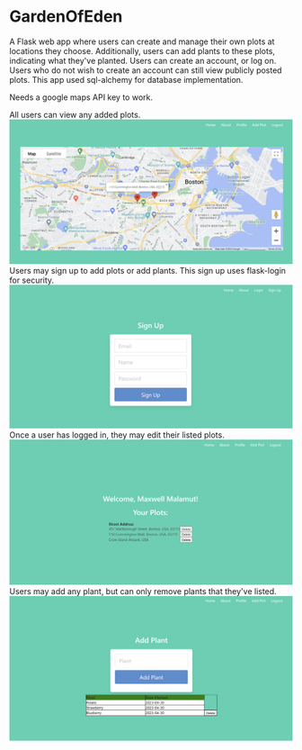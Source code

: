 # GardenOfEden

A Flask web app where users can create and manage their own plots at locations they choose. Additionally, users can add plants to these plots, indicating what they've planted. Users can create an account, or log on. Users who do not wish to create an account can still view publicly posted plots. This app used sql-alchemy for database implementation.

Needs a google maps API key to work.

All users can view any added plots.
![All users can view any added plots.](https://github.com/maxmal1/GardenOfEden/blob/main/project/static/opening_plots.png)
Users may sign up to add plots or add plants. This sign up uses flask-login for security.
![Users may sign up to add plots or add plants. This sign up uses flask-login for security.](https://github.com/maxmal1/GardenOfEden/blob/main/project/static/sign_up.png)
Once a user has logged in, they may edit their listed plots.
![Once a user has logged in, they may edit their listed plots.](https://github.com/maxmal1/GardenOfEden/blob/main/project/static/plots.png)
Users may add any plant, but can only remove plants that they've listed. 
![Users may add any plant, but can only remove plants that they've listed. ](https://github.com/maxmal1/GardenOfEden/blob/main/project/static/add_plant.png)



